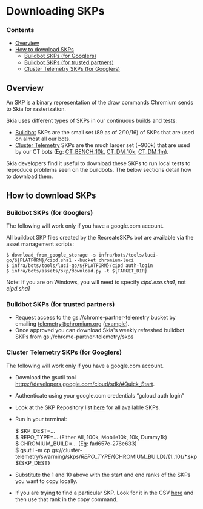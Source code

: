 Downloading SKPs
================

### Contents ###

*   [Overview](#overview)
*   [How to download SKPs](#download_skps)
    +   [Buildbot SKPs (for Googlers)](#buildbot_skps_googler)
    +   [Buildbot SKPs (for trusted partners)](#buildbot_skps_partners)
    +   [Cluster Telemetry SKPs (for Googlers)](#ct_skps_googler)

<a name="overview"></a>
Overview
--------

An SKP is a binary representation of the draw commands Chromium sends to Skia for rasterization.

Skia uses different types of SKPs in our continuous builds and tests:

* [Buildbot](https://skia.org/dev/testing/buildbot) SKPs are the small set (89 as of 2/10/16) of SKPs that are used on almost all our bots.
* [Cluster Telemetry](https://skia.org/dev/testing/ct) SKPs are the much larger set (~900k) that are used by our CT bots (Eg: [CT_BENCH_10k](https://build.chromium.org/p/client.skia/builders/Perf-Ubuntu-GCC-GCE-CPU-AVX2-x86_64-Release-CT_BENCH_10k_SKPs), [CT_DM_10k](https://build.chromium.org/p/client.skia/builders/Test-Ubuntu-GCC-GCE-CPU-AVX2-x86_64-Debug-CT_DM_10k_SKPs), [CT_DM_1m](https://build.chromium.org/p/client.skia.fyi/builders/Test-Ubuntu-GCC-GCE-CPU-AVX2-x86_64-Debug-CT_DM_1m_SKPs)).

Skia developers find it useful to download these SKPs to run local tests to reproduce problems seen on the buildbots. The below sections detail how to download them.

<a name="download_skps"></a>
How to download SKPs
--------------------

<a name="buildbot_skps_googler"></a>
### Buildbot SKPs (for Googlers)

The following will work only if you have a google.com account.

All buildbot SKP files created by the RecreateSKPs bot are available via the asset management scripts:

    $ download_from_google_storage -s infra/bots/tools/luci-go/${PLATFORM}/cipd.sha1 --bucket chromium-luci
    $ infra/bots/tools/luci-go/${PLATFORM}/cipd auth-login
    $ infra/bots/assets/skp/download.py -t ${TARGET_DIR}

Note: If you are on Windows, you will need to specify *cipd.exe.sha1*, not *cipd.sha1*

<a name="buildbot_skps_partners"></a>
### Buildbot SKPs (for trusted partners)

* Request access to the gs://chrome-partner-telemetry bucket by emailing telemetry@chromium.org ([example](https://groups.google.com/a/chromium.org/d/msg/telemetry/kSwcgH7KiYs/zwBwEZaadOIJ)).
* Once approved you can download Skia's weekly refreshed buildbot SKPs from gs://chrome-partner-telemetry/skps


<a name="ct_skps_googler"></a>
### Cluster Telemetry SKPs (for Googlers)

The following will work only if you have a google.com account.

* Download the gsutil tool https://developers.google.com/cloud/sdk/#Quick_Start.
* Authenticate using your google.com credentials “gcloud auth login”
* Look at the SKP Repository list [here](https://ct.skia.org/lua_script/) for all available SKPs.
* Run in your terminal:

    $ SKP\_DEST=...<br/>
    $ REPO\_TYPE=... (Either All, 100k, Mobile10k, 10k, Dummy1k)<br/>
    $ CHROMIUM\_BUILD=... (Eg: fad657e-276e633)<br/>
    $ gsutil -m cp gs://cluster-telemetry/swarming/skps/${REPO\_TYPE}/${CHROMIUM\_BUILD}/{1..10}/*.skp ${SKP\_DEST}

* Substitute the 1 and 10 above with the start and end ranks of the SKPs you want to copy locally.
* If you are trying to find a particular SKP. Look for it in the CSV [here](https://pantheon.corp.google.com/m/cloudstorage/b/cluster-telemetry/o/csv/top-1m.csv) and then use that rank in the copy command.
